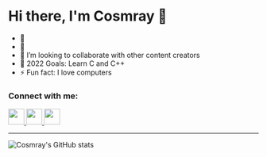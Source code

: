 # Hi there, I'm Cosmray 👋 

- 🔭 
- 🌱 
- 👯 I’m looking to collaborate with other content creators
- 🥅 2022 Goals: Learn C and C++
- ⚡ Fun fact: I love computers

### Connect with me:

<a href="https://github.com/Cosmray" >
  <img height="32" width="32" src="https://p7.hiclipart.com/preview/947/829/149/github-computer-icons-logo-github.jpg" />
</a>

<a href="https://steamcommunity.com/id/cosmray" >
  <img height="32" width="32" src="https://www.pinclipart.com/picdir/middle/100-1003109_new-steam-steam-logo-png-clipart.png" />
</a>

<a href="https://www.reddit.com/user/Cosmray/" >
  <img height="32" width="32" src="https://www.vectorico.com/download/social_media/Reddit-Icon.png" />
</a>

---

![Cosmray's GitHub stats](https://github-readme-stats.vercel.app/api?username=Cosmray&show_icons=true&theme=radical)
